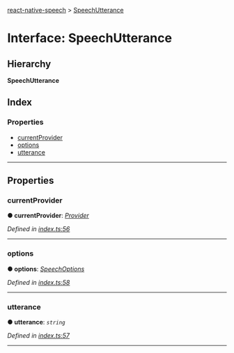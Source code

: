 [react-native-speech](../README.md) > [SpeechUtterance](../interfaces/speechutterance.md)

# Interface: SpeechUtterance

## Hierarchy

**SpeechUtterance**

## Index

### Properties

* [currentProvider](speechutterance.md#currentprovider)
* [options](speechutterance.md#options)
* [utterance](speechutterance.md#utterance)

---

## Properties

<a id="currentprovider"></a>

###  currentProvider

**● currentProvider**: *[Provider](../classes/provider.md)*

*Defined in [index.ts:56](https://github.com/ericlewis/react-native-speech/blob/e5a34e4/src/index.ts#L56)*

___
<a id="options"></a>

###  options

**● options**: *[SpeechOptions](speechoptions.md)*

*Defined in [index.ts:58](https://github.com/ericlewis/react-native-speech/blob/e5a34e4/src/index.ts#L58)*

___
<a id="utterance"></a>

###  utterance

**● utterance**: *`string`*

*Defined in [index.ts:57](https://github.com/ericlewis/react-native-speech/blob/e5a34e4/src/index.ts#L57)*

___

